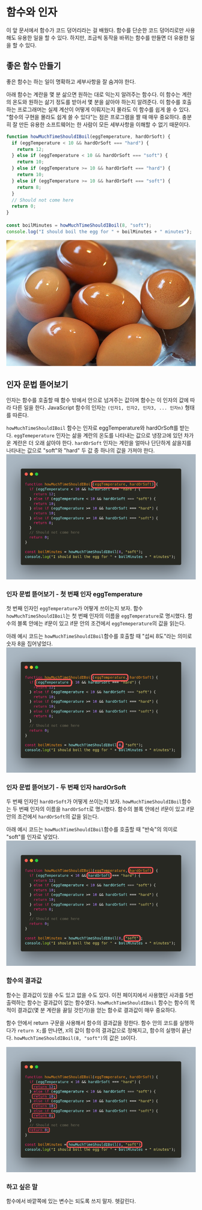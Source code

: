 # 함수와 인자

이 앞 문서에서 함수가 코드 덩어리라는 걸 배웠다.
함수를 단순한 코드 덩어리로만 사용해도 유용한 일을 할 수 있다.
하지만, 조금씩 동작을 바뀌는 함수를 만들면 더 유용한 일을 할 수 있다.

## 좋은 함수 만들기

좋은 함수는 하는 일이 명확하고 세부사항을 잘 숨겨야 한다.

아래 함수는 계란을 몇 분 삶으면 원하는 대로 익는지 알려주는 함수다.
이 함수는 계란의 온도와 원하는 삶기 정도를 받아서 몇 분을 삶아야 하는지 알려준다.
이 함수를 호출하는 프로그래머는 실제 계산이 어떻게 이뤄지는지 몰라도 이 함수를 쉽게 쓸 수 있다.
"함수의 구현을 몰라도 쉽게 쓸 수 있다"는 점은 프로그램을 짤 때 매우 중요하다.
충분히 잘 만든 유용한 소프트웨어는 한 사람이 모든 세부사항을 이해할 수 없기 때문이다.

```js
function howMuchTimeShouldIBoil(eggTemperature, hardOrSoft) {
  if (eggTemperature < 10 && hardOrSoft === "hard") {
    return 12;
  } else if (eggTemperature < 10 && hardOrSoft === "soft") {
    return 10;
  } else if (eggTemperature >= 10 && hardOrSoft === "hard") {
    return 10;
  } else if (eggTemperature >= 10 && hardOrSoft === "soft") {
    return 8;
  }
  // Should not come here
  return 0;
}

const boilMinutes = howMuchTimeShouldIBoil(8, "soft");
console.log("I should boil the egg for " + boilMinutes + " minutes");
```

![boiled eggs](./2-boiled-eggs.jpg)

## 인자 문법 뜯어보기

인자는 함수를 호출할 때 함수 밖에서 안으로 넘겨주는 값이며 함수는 이 인자의 값에 따라 다른 일을 한다.
JavaScript 함수의 인자는 `(인자1, 인자2, 인자3, ... 인자n)` 형태를 따른다.

`howMuchTimeShouldIBoil` 함수는 인자로 eggTemperature와 hardOrSoft를 받는다.
`eggTemeperature` 인자는 삶을 계란의 온도를 나타내는 값으로 냉장고에 있던 차가운 계란은 더 오래 삶아야 한다.
`hardOrSoft` 인자는 계란을 얼마나 단단하게 삶을지를 나타내는 값으로 "soft"와 "hard" 두 값 중 하나의 값을 가져야 한다.
![howMuchTimeShouldIBoil arguments](./2-egg-arguments.png)

### 인자 문법 뜯어보기 - 첫 번째 인자 eggTemperature

첫 번째 인자인 `eggTemperature`가 어떻게 쓰이는지 보자.
함수 `howMuchTimeShouldIBoil`는 첫 번째 인자의 이름을 `eggTemperature`로 명시했다.
함수의 블록 안에는 if문이 있고 if문 안의 조건에서 `eggTemeperature`의 값을 읽는다.

아래 예시 코드는 `howMuchTimeShouldIBoil`함수를 호출할 때 "섭씨 8도"라는 의미로 숫자 8을 집어넣었다.
![howMuchTimeShouldIBoil eggTemperature](./2-egg-eggTemperature.png)

### 인자 문법 뜯어보기 - 두 번째 인자 hardOrSoft

두 번째 인자인 `hardOrSoft`가 어떻게 쓰이는지 보자.
`howMuchTimeShouldIBoil`함수는 두 번째 인자의 이름을 `hardOrSoft`로 명시했다.
함수의 블록 안에선 if문이 있고 if문 안의 조건에서 `hardOrSoft`의 값을 읽는다.

아래 예시 코드는 `howMuchTimeShouldIBoil`함수를 호출할 때 "반숙"의 의미로 "soft"를 인자로 넣었다.
![howMuchTimeShouldIBoil hardOrSoft](./2-egg-softOrHard.png)

### 함수의 결과값

함수는 결과값이 있을 수도 있고 없을 수도 있다.
이전 페이지에서 사용했던 사과를 5번 출력하는 함수는 결과값이 없는 함수였다.
`howMuchTimeShouldIBoil` 함수는 함수의 목적이 결과값(몇 분 계란을 끓일 것인가)을 얻는 함수로 결과값이 매우 중요하다.

함수 안에서 return 구문을 사용해서 함수의 결과값을 정한다.
함수 안의 코드를 실행하다가 `return X;`를 만나면, `X`의 값이 함수의 결과값으로 정해지고, 함수의 실행이 끝난다.
`howMuchTimeShouldIBoil(8, "soft")`의 값은 `10`이다.

![howMuchTimeShouldIBoil return](./2-egg-return.png)

### 하고 싶은 말

함수에서 바깥쪽에 있는 변수는 되도록 쓰지 말자. 헷갈린다.
